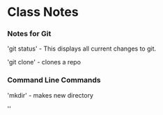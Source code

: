 # Class Notes
### Notes for Git
'git status' - This displays all current changes to git.

'git clone' - clones a repo

### Command Line Commands
'mkdir' - makes new directory

''
